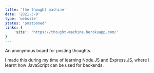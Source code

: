 ```yaml
---
title: 'the thought machine'
date: '2021-3-9'
type: 'website'
status: 'postponed'
links: {
    'site': 'https://thought-machine.herokuapp.com/'
}
---
```

An anonymous board for posting thoughts.

I made this during my time of learning Node.JS and Express.JS, where I learnt how JavaScript can be used for backends.